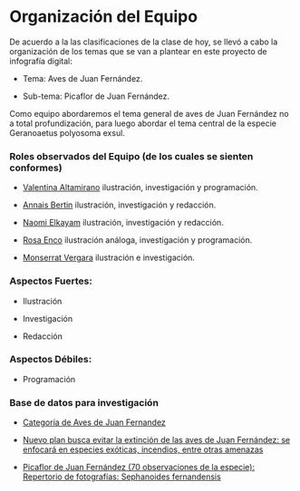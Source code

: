 # Organización del Equipo 

De acuerdo a la las clasificaciones de la clase de hoy, se llevó a cabo la organización de los temas que se van a plantear en este proyecto de infografía digital:

- Tema: Aves de Juan Fernández.

- Sub-tema: Picaflor de Juan Fernández. 

Como equipo abordaremos el tema general de aves de Juan Fernández no a total profundización, para luego abordar el tema central de la especie Geranoaetus polyosoma exsul. 

### Roles observados del Equipo (de los cuales se sienten conformes)

- [Valentina Altamirano](https://github.com/Vale-Altamirano) ilustración, investigación y programación.

- [Annais Bertin](https://github.com/annais-bj) ilustración, investigación y redacción.

- [Naomi Elkayam](https://github.com/nelkayam) ilustración, investigación y redacción.

- [Rosa Enco](https://github.com/Rosa-Enco) ilustración análoga, investigación y programación.

- [Monserrat Vergara](https://github.com/monchiVergara) ilustración e investigación.

### Aspectos Fuertes:

- Ilustración 

- Investigación 

- Redacción 

### Aspectos Débiles: 

- Programación 

### Base de datos para investigación

- [Categoría de Aves de Juan Fernandez](https://es.wikipedia.org/wiki/Categor%C3%ADa:Aves_del_archipi%C3%A9lago_Juan_Fern%C3%A1ndez)

- [Nuevo plan busca evitar la extinción de las aves de Juan Fernández: se enfocará en especies exóticas, incendios, entre otras amenazas](https://laderasur.com/articulo/un-nuevo-plan-busca-evitar-la-extincion-de-las-aves-terrestres-de-juan-fernandez-se-enfocara-en-especies-exoticas-incendios-entre-otras-amenazas/)

- [Picaflor de Juan Fernández (70 observaciones de la especie): Repertorio de fotografías: Sephanoides fernandensis](https://ebird.org/species/juffir1?siteLanguage=es_CL)



